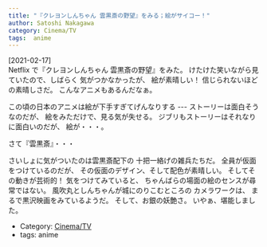 ```yaml
---
title: "『クレヨンしんちゃん 雲黒斎の野望』をみる；絵がサイコー！"
author: Satoshi Nakagawa
category: Cinema/TV
tags:  anime
---
```


[2021-02-17]  
 Netflix で『クレヨンしんちゃん 雲黒斎の野望』をみた。
けたけた笑いながら見ていたので、しばらく
気がつかなかったが、
絵が素晴しい！
信じられないほどの素晴しさだ。
こんなアニメもあるんだなぁ。

 この頃の日本のアニメは絵が下手すぎてげんなりする ---
ストーリーは面白そうなのだが、
絵をみただけで、見る気が失せる。
ジブリもストーリーはそれなりに面白いのだが、
絵が・・・。

 さて『雲黒斎』・・・

 さいしょに気がついたのは雲黒斎配下の
十把一絡げの雑兵たちだ。
全員が仮面をつけているのだが、
その仮面のデザイン、そして配色が素晴しい。
そしてその動きが芸術的！
気をつけてみていると、
ちゃんばらの場面の絵のセンスが尋常ではない。
風吹丸としんちゃんが城にのりこむところの
カメラワークは、
まるで黒沢映画をみているようだ。
そして、お銀の妖艶さ。
いやぁ、堪能しました。

- Category: [Cinema/TV](categories.html#Cinema/TV)
- tags:  anime
